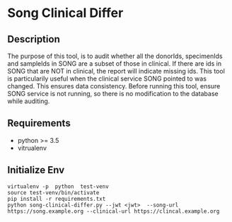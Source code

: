# Song Clinical Differ

## Description
The purpose of this tool, is to audit whether all the donorIds, specimenIds and sampleIds in SONG are a subset of those in clinical. If there are ids in SONG that are NOT in clinical, the report will indicate missing ids.
This tool is particularily useful when the clinical service SONG pointed to was changed. This ensures data consistency. Before running this tool, ensure SONG service is not running, so there is no modification to the database while auditing.

## Requirements
- python >= 3.5 
- vitrualenv

## Initialize Env
```
virtualenv -p  python  test-venv
source test-venv/bin/activate
pip install -r requirements.txt
python song-clinical-differ.py --jwt <jwt>  --song-url https://song.example.org --clinical-url https://clincal.example.org

```
